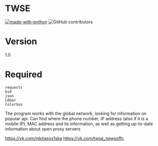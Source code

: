 # TWSE
[![made-with-python](https://img.shields.io/badge/Made%20with-Python-1f425f.svg)](https://www.python.org/)
![GitHub contributors](https://img.shields.io/badge/GitHub%20Contributors-1-blue)

# Version
1.0

# Required
<code>requests</code><br>
<code>bs4</code><br>
<code>json</code><br>
<code>LOGer</code><br>
<code>ColorSos</code><br>

The program works with the global network, looking for information on popular api. Can find where the phone number, IP address (also if it is a mobile IP), MAC address and its information, as well as getting up-to-date information about open proxy servers

https://vk.com/nikitasos1ska
https://vk.com/twse_newsoffc
